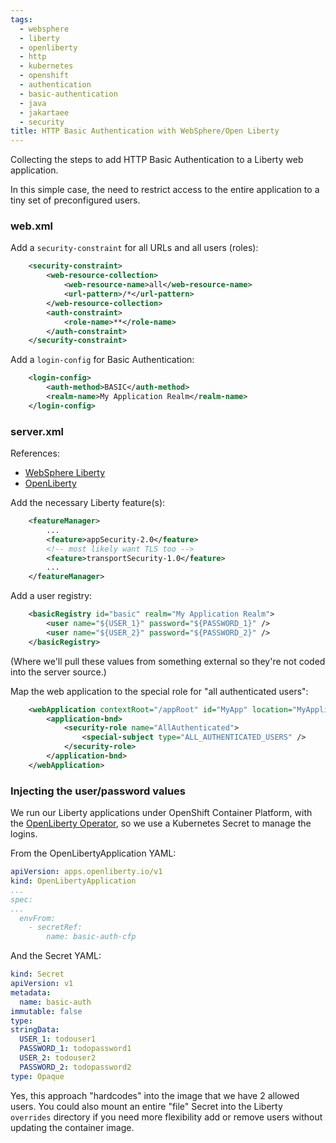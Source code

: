 ```yaml
---
tags:
  - websphere
  - liberty
  - openliberty
  - http
  - kubernetes
  - openshift
  - authentication
  - basic-authentication
  - java
  - jakartaee
  - security
title: HTTP Basic Authentication with WebSphere/Open Liberty
---
```

Collecting the steps to add HTTP Basic Authentication to a Liberty web application. 

In this simple case, the need to restrict access to the entire application to a tiny set of preconfigured users.

### web.xml

Add a `security-constraint` for all URLs and all users (roles):

```xml
    <security-constraint>
        <web-resource-collection>
            <web-resource-name>all</web-resource-name>
            <url-pattern>/*</url-pattern>
        </web-resource-collection>
        <auth-constraint>
            <role-name>**</role-name>
        </auth-constraint>
    </security-constraint>
```

Add a `login-config` for Basic Authentication:
```xml
    <login-config>
        <auth-method>BASIC</auth-method>
        <realm-name>My Application Realm</realm-name>
    </login-config>
```

### server.xml

References:
* [WebSphere Liberty](https://www.ibm.com/docs/en/was-liberty/core?topic=liberty-configuring-basic-user-registry)
* [OpenLiberty](https://openliberty.io/docs/latest/reference/feature/appSecurity-2.0.html#_configure_a_basic_user_registry)

Add the necessary Liberty feature(s):
```xml
    <featureManager>
        ...
        <feature>appSecurity-2.0</feature>
        <!-- most likely want TLS too -->
        <feature>transportSecurity-1.0</feature> 
        ...
    </featureManager>
```

Add a user registry:
```xml
    <basicRegistry id="basic" realm="My Application Realm">
        <user name="${USER_1}" password="${PASSWORD_1}" />
        <user name="${USER_2}" password="${PASSWORD_2}" />
    </basicRegistry>
```
(Where we'll pull these values from something external so they're not coded into the server source.)

Map the web application to the special role for "all authenticated users":
```xml
    <webApplication contextRoot="/appRoot" id="MyApp" location="MyApplication.war" name="My Application">
        <application-bnd>
            <security-role name="AllAuthenticated">
                <special-subject type="ALL_AUTHENTICATED_USERS" />
            </security-role>
        </application-bnd>
    </webApplication>
```

### Injecting the user/password values

We run our Liberty applications under OpenShift Container Platform, with the [OpenLiberty Operator](https://openliberty.io/docs/latest/open-liberty-operator.html), so we use a Kubernetes Secret to manage the logins.

From the OpenLibertyApplication YAML:
```yaml
apiVersion: apps.openliberty.io/v1
kind: OpenLibertyApplication
...
spec:
...
  envFrom:
    - secretRef:
        name: basic-auth-cfp
```

And the Secret YAML:
```yaml
kind: Secret
apiVersion: v1
metadata:
  name: basic-auth
immutable: false
type: 
stringData:
  USER_1: todouser1
  PASSWORD_1: todopassword1
  USER_2: todouser2
  PASSWORD_2: todopassword2
type: Opaque
```

Yes, this approach "hardcodes" into the image that we have 2 allowed users. You could also mount an entire "file" Secret into the Liberty `overrides` directory if you need more flexibility add or remove users without updating the container image.
